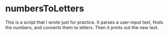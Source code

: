 numbersToLetters
================

This is a script that I wrote just for practice. It parses a user-input text, finds the numbers, and converts them to letters. Then it prints out the new text.
